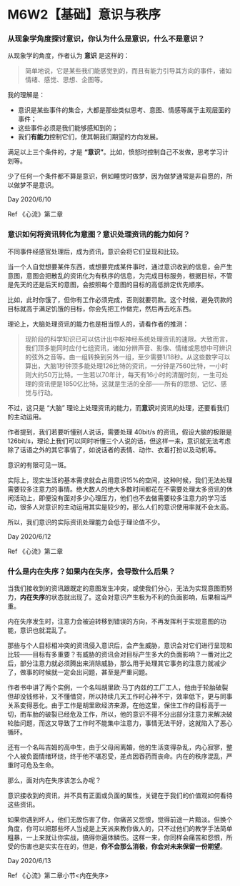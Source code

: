 # M6W2【基础】意识与秩序

### 从现象学角度探讨意识，你认为什么是意识，什么不是意识？

从现象学的角度，作者认为 **意识** 是这样的：

> 简单地说，它是某些我们能感觉到的，而且有能力引导其方向的事件，诸如情绪、感觉、思想、企图等。

我的理解是：

- 意识是某些事件的集合，大都是那些类似思考、意图、情感等属于主观层面的事件；
- 这些事件必须是我们能够感知到的；
- 我们**有能力**控制它们，使其朝我们期望的方向发展。

满足以上三个条件的，才是 **“意识”**。比如，愤怒时控制自己不发做，思考学习计划等。

少了任何一个条件都不算是意识，例如睡觉时做梦，因为做梦通常是非自愿的，所以做梦不是意识。



Day  2020/6/10

Ref  《心流》第二章

### 意识如何将资讯转化为意图？意识处理资讯的能力如何？

不同事件经感官处理后，成为资讯，意识会将它们呈现和比较。

当一个人自觉想要某件东西，或想要完成某件事时，通过意识收到的信息，会产生意图，意图会把散乱的资讯化为有秩序的信息，为完成目标服务，根据目标，不管是先天的还是后天的意图，会按照每个意图的目标的高低排定优先顺序。

比如，此时你饿了，但你有工作必须完成，否则就要罚款。这个时候，避免罚款的目标就高于满足饥饿的目标，你会先把工作做完，然后再去吃东西。

理论上，大脑处理资讯的能力也是相当惊人的，请看作者的推测：

> 现阶段的科学知识已可以估计出中枢神经系统处理资讯的速限。大致而言，我们顶多能同时应付七组资讯，诸如分辨声音、影像、情绪或思想中可辨识的弦外之音等。由一组转换到另外一组，至少需要1/18秒。从这些数字可以算出，大脑1秒钟顶多能处理126比特的资讯，一分钟是7560比特，一小时则大约50万比特。一生若以70年计，每天有16小时的清醒时刻，一生可处理的资讯便是1850亿比特。这就是生活的全部——所有的思想、记忆、感觉与行动。 

不过，这只是 “大脑” 理论上处理资讯的能力，而**意识**对资讯的处理，还要看我们的主动运用。

作者提到，我们若要听懂别人说话，需要处理 40bit/s 的资讯，假设大脑的极限是126bit/s，理论上我们可以同时听懂三个人说的话，但这样一来，意识就无法考虑除了话语之外的其它事情了，如说话者的表情、动作、衣着打扮以及动机等。

意识的有限可见一斑。

实际上，现实生活的基本需求就会占用意识15%的空间，这种时候，我们无法处理需要较多注意力的事情。绝大数人的绝大多数时间都花在不需要处理太多资讯的休闲活动上，即便没有面对多少心理压力，他们也不去做需要较多注意力的学习活动，很多人对意识的主动运用其实是较少的，那么人们的意识使用率就不会太高。

所以，我们意识的实际资讯处理能力会低于理论值不少。

Day  2020/6/12

Ref  《心流》第二章



### 什么是内在失序？如果内在失序，会导致什么后果？

当我们接收到的资讯跟既定的意图发生冲突，或使我们分心，无法为实现意图而努力，**内在失序**的状态就出现了。这会对意识产生极为不利的负面影响，后果相当严重。

内在失序发生时，注意力会被迫转移到错误的方向，不再发挥利于实现意图的功能，意识也就混乱了。

那些与个人目标相冲突的资讯侵入意识后，会产生威胁，意识会对它们进行呈现和比较——目标有多重要？有威胁的资讯会对目标产生多大的负面影响？一番对比之后，部分注意力就必须腾出来消除威胁，那么用于处理其它事务的注意力就减少了，做事的时候就一定会出问题，甚至是严重问题。

作者书中讲了两个实例，一个名叫胡里欧·马丁内兹的工厂工人，他由于轮胎破裂但却没钱修补，又不懂借贷，所以持续几天工作时心神不宁，效率低下，更与同事关系变得恶化。由于工作是胡里欧经济来源，在他这里，保住工作的目标高于一切，而车胎的破裂已经危及工作，所以，他的意识不得不分出部分注意力来解决破轮胎问题，而这又导致了工作时不能集中注意力，事情无法干好，这就陷入了恶心循环。

还有一个名叫吉姆的高中生，由于父母闹离婚，他的生活变得杂乱，内心寂寥，整个人被负面情绪环绕，终于他不堪忍受，差点因吞药而丧命。内在的秩序混乱，严重时可危及生命。

那么，面对内在失序该怎么办呢？

意识接收到的资讯，并不具有正面或负面的属性，关键在于我们的价值观如何看待这些资讯。

如果你遇到坏人，他们无故伤害了你，你痛苦又怨恨，觉得前途一片黯淡。但换个角度，你可以把那些坏人当成是上天派来教你做人的，只不过他们的教学手法简单粗暴，一上来就让你实战，搞得你遍体鳞伤。这样一来，你同样会痛苦和怨恨，所受的伤害也是实实在在的，但是，**你不会那么消极，你会对未来保留一份期望**。

Day  2020/6/13

Ref  《心流》第二章小节<内在失序>